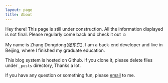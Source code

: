 ```yaml
---
layout: page
title: About
---
```


<p class="message">
  Hey there! This page is still under construction. All the information displayed is not final. Please regularly come back and check it out &#x263a;
</p>

My name is Zhang Dongdong(张东东). I am a back-end developer and live in Beijing, where I finished my graduate education.

This blog system is hosted on Github. If you clone it, please delete files under `_posts` directory, Thanks a lot.

If you have any question or something fun, please [email](mailto:zddhub@gmail.com) to me.
